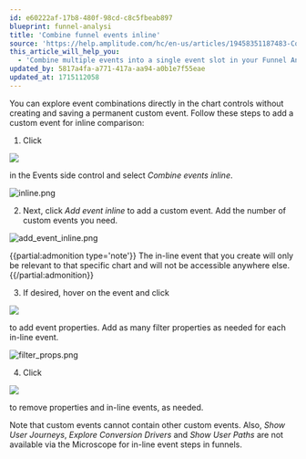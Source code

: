 ```yaml
---
id: e60222af-17b8-480f-98cd-c8c5fbeab897
blueprint: funnel-analysi
title: 'Combine funnel events inline'
source: 'https://help.amplitude.com/hc/en-us/articles/19458351187483-Combine-funnel-events-inline'
this_article_will_help_you:
  - 'Combine multiple events into a single event slot in your Funnel Analysis chart'
updated_by: 5817a4fa-a771-417a-aa94-a0b1e7f55eae
updated_at: 1715112058
---
```

You can explore event combinations directly in the chart controls without creating and saving a permanent custom event. Follow these steps to add a custom event for inline comparison:

1. Click
 
![](/output/img/funnel-analysis/MRXBP5ODtzqgEnLlw4KApeJtYs3yI4j_xqEglHuDTfone2Kke4CmuakZCtOC5zQ50CVxeA1qtZrrTR09CzLlukIBIM6_urw6YsnX-AmYIPEJKBh3vaK0K8Rz1IHLfHYPbiUe3DZfnHnKN_xBqbVcUTA) 

in the Events side control and select *Combine events inline*.

![inline.png](/output/img/funnel-analysis/inline-png.png)

2. Next, click *Add event inline* to add a custom event. Add the number of custom events you need.

![add_event_inline.png](/output/img/funnel-analysis/add-event-inline-png.png)

{{partial:admonition type='note'}}
The in-line event that you create will only be relevant to that specific chart and will not be accessible anywhere else. 
{{/partial:admonition}}

3. If desired, hover on the event and click 

![](/output/img/funnel-analysis/ZwbrE-aEYlNqwYXo3JmP5_-5DxQL7U75usTphRdU88ISaZs3XpcGiillwYwDsVL8sk8LJgtVKgOSgs64thjZ2WAz4ApvW-ozbU18UsWNgUOxq7grcGo3lfQF29dOdXoA3My37_Q0cDZ8ljqN_VKKZ4M) 

to add event properties. Add as many filter properties as needed for each in-line event.

![filter_props.png](/output/img/funnel-analysis/filter-props-png.png)

4. Click 

![](/output/img/funnel-analysis/Y9JDZisQFX0iReFXznMOtqJUVcppUd7l5RxXZKvH2Bshtt4XYcAHArPKENBiWRR4rcMYsTArdZjZf-3qqAEtBz6_9r0UcJBAc2743WYljDtWt3iimrD-lBzl5W4QjmrtDMVqoRF7FGmzXMOFvyXvn10) 

to remove properties and in-line events, as needed.

Note that custom events cannot contain other custom events. Also, *Show User Journeys*, *Explore Conversion Drivers* and *Show User Paths* are not available via the Microscope for in-line event steps in funnels.